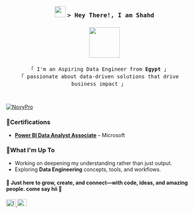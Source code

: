 <!-- LEAVE A STAR, IF YOU LIKE IT ! -->

<h3 align="center">

        <img src="https://emojis.slackmojis.com/emojis/images/1643515032/10623/cat_shelterin_youtube.png?1643515032" width="30" /> <samp>&gt; Hey There!, I am Shahd </samp>
</h3>
<h3 align="center">
        <img src="https://emojis.slackmojis.com/emojis/images/1643515234/12518/kitty_chase_heart.gif?1643515234" width="83" />
</h3>
<p align="center">
  <samp>
    「 I'm an Aspiring Data Engineer from <b>Egypt</b> 」<br>
    「 passionate about data-driven solutions that drive business impact </b>」
  </samp>


</p>


<br>

[![NovyPro](https://img.shields.io/badge/My%20Portfolio%20on-NovyPro-blue)](https://my.novypro.com/shahd-hesham)

### 🌟Certifications

- [**Power BI Data Analyst Associate**](https://learn.microsoft.com/en-us/users/shahdhesham-2044/credentials/b535cf4e7632bb4a) – Microsoft


### 🌱What I'm Up To
- Working on deepening my understanding rather than just output.
- Exploring **Data Engineering** concepts, tools, and workflows.


#### 💌 Just here to grow, create, and connect—with code, ideas, and amazing people. come say hii 💌

<div align="left">
<a href="http://linkedin.com/in/shahdhesham13" target="_blank">
<img src="https://raw.githubusercontent.com/maurodesouza/profile-readme-generator/master/src/assets/icons/social/linkedin/default.svg" width="26" height="19" alt="linkedin logo"  />
<a href="mailto:shahedhesham13@gmail.com" target="_blank"> <img src="https://raw.githubusercontent.com/maurodesouza/profile-readme-generator/master/src/assets/icons/social/gmail/default.svg" width="26" height="20" alt="gmail logo"/></a>
